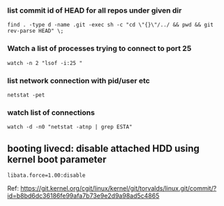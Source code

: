 
### list commit id of HEAD for all repos under given dir
```
find . -type d -name .git -exec sh -c "cd \"{}\"/../ && pwd && git rev-parse HEAD" \;
```


### Watch a list of processes trying to connect to port 25
```
watch -n 2 "lsof -i:25 "
```

### list network connection with pid/user etc
```
netstat -pet
```

### watch list of connections
```
watch -d -n0 "netstat -atnp | grep ESTA"
```

## booting livecd: disable attached HDD using kernel boot parameter
```
libata.force=1.00:disable
```
Ref: https://git.kernel.org/cgit/linux/kernel/git/torvalds/linux.git/commit/?id=b8bd6dc36186fe99afa7b73e9e2d9a98ad5c4865

